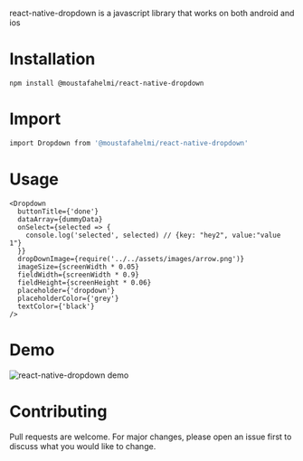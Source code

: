 react-native-dropdown is a javascript library that works on both android and ios

# Installation

`npm install @moustafahelmi/react-native-dropdown`

# Import

```bash
import Dropdown from '@moustafahelmi/react-native-dropdown'
```

# Usage

```
<Dropdown
  buttonTitle={'done'}
  dataArray={dummyData}
  onSelect={selected => {
    console.log('selected', selected) // {key: "hey2", value:"value 1"}
  }}
  dropDownImage={require('../../assets/images/arrow.png')}
  imageSize={screenWidth * 0.05}
  fieldWidth={screenWidth * 0.9}
  fieldHeight={screenHeight * 0.06}
  placeholder={'dropdown'}
  placeholderColor={'grey'}
  textColor={'black'}
/>
```

# Demo

![react-native-dropdown demo](https://user-images.githubusercontent.com/51541292/96886014-7750fe00-1483-11eb-903d-4fae3058d9a6.gif)

# Contributing

Pull requests are welcome. For major changes, please open an issue first to discuss what you would like to change.
